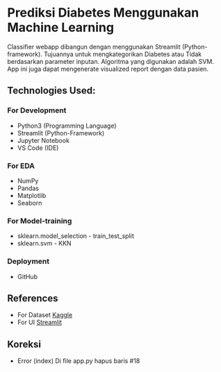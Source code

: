 # **Prediksi Diabetes Menggunakan Machine Learning**

Classifier webapp dibangun dengan menggunakan Streamlit (Python-framework). Tujuannya untuk mengkategorikan Diabetes atau Tidak berdasarkan parameter inputan. Algoritma yang digunakan adalah SVM. App ini juga dapat mengenerate visualized report dengan data pasien.


## **Technologies Used:**

### For Development
* Python3 (Programming Language)
* Streamlit (Python-Framework)
* Jupyter Notebook
* VS Code (IDE)

### For EDA
* NumPy
* Pandas
* Matplotlib
* Seaborn

### For Model-training
* sklearn.model_selection - train_test_split
* sklearn.svm - KKN


### Deployment
* GitHub

## References
* For Dataset [Kaggle](https://www.kaggle.com/uciml/pima-indians-heartdatasate-database)
* For UI [Streamlit](https://streamlit.io/)


## Koreksi 
* Error (index)
Di file app.py hapus baris #18 
